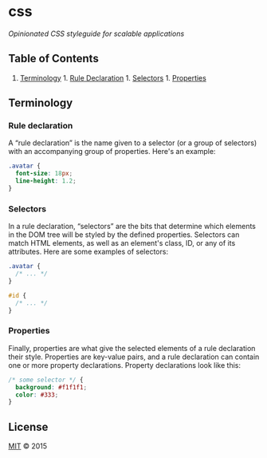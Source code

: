 # css

*Opinionated CSS styleguide for scalable applications*

## Table of Contents

  1. [Terminology](#terminology)
    1. [Rule Declaration](#rule-declaration)
    1. [Selectors](#selectors)
    1. [Properties](#properties)

## Terminology

### Rule declaration

A “rule declaration” is the name given to a selector (or a group of selectors) with an accompanying group of properties. Here's an example:

```css
.avatar {
  font-size: 18px;
  line-height: 1.2;
}
```

### Selectors

In a rule declaration, “selectors” are the bits that determine which elements in the DOM tree will be styled by the defined properties. Selectors can match HTML elements, as well as an element's class, ID, or any of its attributes. Here are some examples of selectors:

```css
.avatar {
  /* ... */
}

#id {
  /* ... */
}
```

### Properties

Finally, properties are what give the selected elements of a rule declaration their style. Properties are key-value pairs, and a rule declaration can contain one or more property declarations. Property declarations look like this:

```css
/* some selector */ {
  background: #f1f1f1;
  color: #333;
}
```

## License

[MIT](https://github.com/grvcoelho/css/blob/master/LICENSE) &copy; 2015
